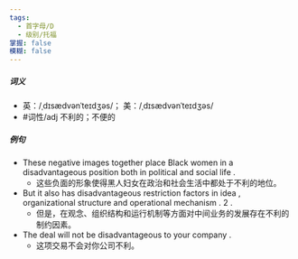 ```yaml
---
tags:
  - 首字母/D
  - 级别/托福
掌握: false
模糊: false
---
```

##### 词义
- 英：/ˌdɪsædvənˈteɪdʒəs/； 美：/ˌdɪsædvənˈteɪdʒəs/
- #词性/adj  不利的；不便的
##### 例句
- These negative images together place Black women in a disadvantageous position both in political and social life .
	- 这些负面的形象使得黑人妇女在政治和社会生活中都处于不利的地位。
- But it also has disadvantageous restriction factors in idea , organizational structure and operational mechanism . 2 .
	- 但是，在观念、组织结构和运行机制等方面对中间业务的发展存在不利的制约因素。
- The deal will not be disadvantageous to your company .
	- 这项交易不会对你公司不利。

